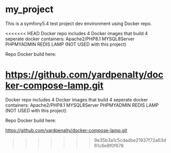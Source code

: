 # my_project
This is a symfony5.4 test project dev environment using Docker repo.

<<<<<<< HEAD
Docker repo includes 4 Docker images that build 4 seperate docker containers: Apache2/PHP8.1 MYSQL8Server PHPMYADMIN REDIS LAMP (NOT USED with this project)

Repo Docker build here:

https://github.com/yardpenalty/docker-compose-lamp.git
=======
Docker repo includes 4 Docker images that build 4 seperate docker containers:
Apache2/PHP8.1 
MYSQL8Server 
PHPMYADMIN
REDIS LAMP (NOT USED with this project)

Repo Docker build here:

https://github.com/yardpenalty/docker-compose-lamp.git

>>>>>>> 9e35b3a1c5cdadbe21937f72a63d81c6e8f0f678
